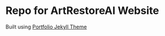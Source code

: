 # Repo for ArtRestoreAI Website

Built using [Portfolio Jekyll Theme](https://lenpaul.github.io/portfolio-jekyll-theme/)


